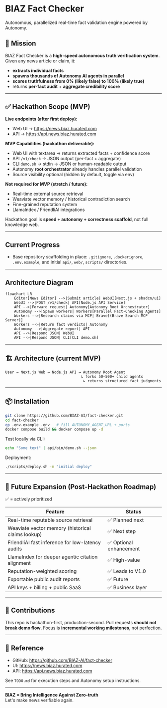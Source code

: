 # BIAZ Fact Checker

Autonomous, parallelized real-time fact validation engine powered by Autonomy.

## 🚀 Mission

BIAZ Fact Checker is a **high-speed autonomous truth verification system**.
Given any news article or claim, it:
- **extracts individual facts**
- **spawns thousands of Autonomy AI agents in parallel**
- **scores truthfulness from 0% (likely false) to 100% (likely true)**
- returns **per-fact audit** + **aggregate credibility score**

---

## ✅ Hackathon Scope (MVP)

**Live endpoints (after first deploy):**
- Web UI → https://news.biaz.hurated.com
- API → https://api.news.biaz.hurated.com

**MVP Capabilities (hackathon deliverable):**
- Web UI with textarea → returns extracted facts + confidence score
- API `/v1/check` → JSON output (per-fact + aggregate)
- CLI `demo.sh` → stdin → JSON or human-readable output
- Autonomy **root orchestrator** already handles parallel validation
- Source visibility optional (hidden by default, toggle via env)

**Not required for MVP (stretch / future):**
- Real-time external source retrieval
- Weaviate vector memory / historical contradiction search
- Fine-grained reputation system
- LlamaIndex / FriendliAI integrations

Hackathon goal is **speed + autonomy + correctness scaffold**, not full knowledge web.

---

## Current Progress

- Base repository scaffolding in place: `.gitignore`, `.dockerignore`, `.env.example`, and initial `api/`, `web/`, `scripts/` directories.

---

## Architecture Diagram

```mermaid
flowchart LR
    Editor[News Editor] -->|Submit article| WebUI[Next.js + shadcn/ui]
    WebUI -->|POST /v1/check| API[Node.js API Service]
    API -->|Forward request| Autonomy[Autonomy Root Orchestrator]
    Autonomy -->|Spawn workers| Workers[Parallel Fact-Checking Agents]
    Workers -->|Research claims via MCP| Brave[(Brave Search MCP Server)]
    Workers -->|Return fact verdicts| Autonomy
    Autonomy -->|Aggregate report| API
    API -->|Respond JSON| WebUI
    API -->|Respond JSON| CLI[CLI demo.sh]
```

---

## 🏗 Architecture (current MVP)

```
User → Next.js Web → Node.js API → Autonomy Root Agent
                                  ↳ forks 50–500+ child agents
                                   ↳ returns structured fact judgments
```

---

## 📦 Installation

```bash
git clone https://github.com/BIAZ-AI/fact-checker.git
cd fact-checker
cp .env.example .env   # fill AUTONOMY_AGENT_URL + ports
docker compose build && docker compose up -d
```

Test locally via CLI:
```bash
echo "Some text" | api/bin/demo.sh --json
```

Deployment:
```bash
./scripts/deploy.sh -m "initial deploy"
```

---

## 🔭 Future Expansion (Post-Hackathon Roadmap)

✅ = actively prioritized

| Feature | Status |
|---------|--------|
| Real-time reputable source retrieval | ✅ Planned next |
| Weaviate vector memory (historical claims lookup) | ✅ Next step |
| FriendliAI fast inference for low-latency audits | ✅ Optional enhancement |
| LlamaIndex for deeper agentic citation alignment | ✅ High-value |
| Reputation-weighted scoring | ✅ Leads to V1.0 |
| Exportable public audit reports | ✅ Future |
| API keys + billing + public SaaS | ✅ Business layer |

---

## 🤝 Contributions

This repo is hackathon-first, production-second.
Pull requests **should not break demo flow**.
Focus is **incremental working milestones**, not perfection.

---

## 📎 Reference

- GitHub: https://github.com/BIAZ-AI/fact-checker
- UI: https://news.biaz.hurated.com
- API: https://api.news.biaz.hurated.com

See `TODO.md` for execution steps and Autonomy setup instructions.

---

**BIAZ = Bring Intelligence Against Zero-truth**  
Let's make news verifiable again.